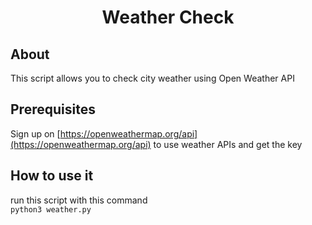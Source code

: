 <center><h1><b> Weather Check </b></h1></center>

## About 
This script allows you to check city weather using Open Weather API

## Prerequisites
Sign up on [https://openweathermap.org/api](https://openweathermap.org/api) to use weather APIs and get the key

## How to use it
run this script with this command <br>
`python3 weather.py`
